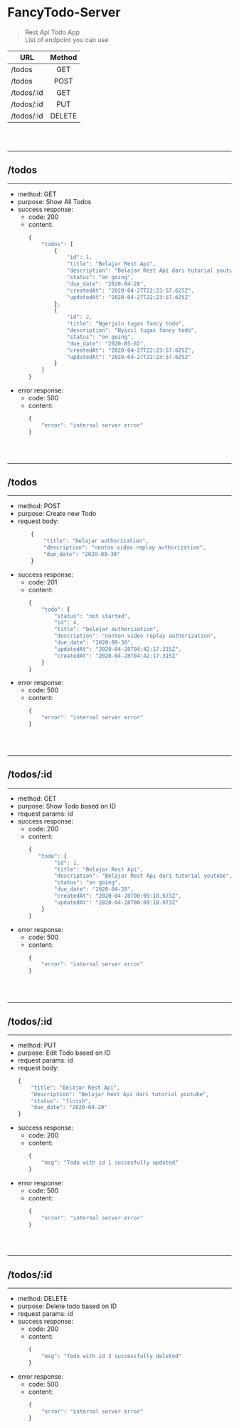 # FancyTodo-Server
>Rest Api Todo App<br>
>List of endpoint you can use<br>

| URL           | Method        |
| ------------- |:-------------:|
| /todos        | GET           |
| /todos        | POST          |
| /todos/:id    | GET           |
| /todos/:id    | PUT           |
| /todos/:id    | DELETE        |
<br><br>

-----
## /todos
-----
* method: GET
* purpose: Show All Todos
* success response: <br>
    * code: 200 <br>
    * content: <br>
        ```javascript
        {
            "todos": [
                {
                    "id": 1,
                    "title": "Belajar Rest Api",
                    "description": "Belajar Rest Api dari tutorial youtube",
                    "status": "on going",
                    "due_date": "2020-04-28",
                    "createdAt": "2020-04-27T22:23:57.625Z",
                    "updatedAt": "2020-04-27T22:23:57.625Z"
                },
                {
                    "id": 2,
                    "title": "Ngerjain tugas fancy todo",
                    "description": "Nyicil tugas fancy todo",
                    "status": "on going",
                    "due_date": "2020-05-02",
                    "createdAt": "2020-04-27T22:23:57.625Z",
                    "updatedAt": "2020-04-27T22:23:57.625Z"
                }
            ]
        }
        ```
* error response: <br>
    * code: 500 <br>
    * content: <br>
        ```javascript
        {
            "error": "internal server error"
        }
        ```

<br><br>

-----
## /todos
-----
* method: POST
* purpose: Create new Todo
* request body: <br>
    ```javascript
        {
            "title": "belajar authorization",
            "description": "nonton video replay authorization",
            "due_date": "2020-09-30"
        }
    ```
* success response: <br>
    * code: 201 <br>
    * content: <br>
        ```javascript
        {
            "todo": {
                "status": "not started",
                "id": 4,
                "title": "belajar authorization",
                "description": "nonton video replay authorization",
                "due_date": "2020-09-30",
                "updatedAt": "2020-04-28T04:42:17.315Z",
                "createdAt": "2020-04-28T04:42:17.315Z"
            }
        }
        ```
* error response: <br>
    * code: 500 <br>
    * content: <br>
        ```javascript
        {
            "error": "internal server error"
        }
        ```

<br><br>

-----
## /todos/:id
-----
* method: GET
* purpose: Show Todo based on ID
* request params: id <br>
* success response: <br>
    * code: 200 <br>
    * content: <br>
        ```javascript
        {
           "todo": {
                "id": 1,
                "title": "Belajar Rest Api",
                "description": "Belajar Rest Api dari tutorial youtube",
                "status": "on going",
                "due_date": "2020-04-28",
                "createdAt": "2020-04-28T00:09:18.973Z",
                "updatedAt": "2020-04-28T00:09:18.973Z"
            }
        } 
        ```
* error response: <br>
    * code: 500 <br>
    * content: <br>
        ```javascript
        {
            "error": "internal server error"
        }
        ```

<br><br>

-----
## /todos/:id
-----
* method: PUT
* purpose: Edit Todo based on ID
* request params: id <br>
* request body: <br>
    ```javascript
    {		
        "title": "Belajar Rest Api",
        "description": "Belajar Rest Api dari tutorial youtube",
        "status": "finish",
        "due_date": "2020-04-29"
    }
    ```
* success response: <br>
    * code: 200 <br>
    * content: <br>
        ```javascript
        {
            "msg": "Todo with id 1 succesfully updated"
        }
        ```
* error response: <br>
    * code: 500 <br>
    * content: <br>
        ```javascript
        {
            "error": "internal server error"
        }
        ```

<br><br>

-----
## /todos/:id
-----
* method: DELETE
* purpose: Delete todo based on ID
* request params: id <br>
* success response: <br>
    * code: 200 <br>
    * content: <br>
        ```javascript
        {
            "msg": "Todo with id 3 successfully deleted"
        }
        ```
* error response: <br>
    * code: 500 <br>
    * content: <br>
        ```javascript
        {
            "error": "internal server error"
        }
        ```
